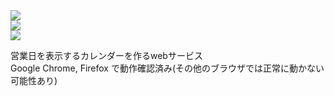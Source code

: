 <img src="https://img.shields.io/badge/-Html5-E34F26.svg?logo=html5&style=for-the-badge">
<img src="https://img.shields.io/badge/-Javascript-F7DF1E.svg?logo=javascript&style=for-the-badge">
<img src="https://img.shields.io/badge/-Css3-1572B6.svg?logo=css3&style=for-the-badge">
<style>
  img{
    display: block;
  }
</style>


営業日を表示するカレンダーを作るwebサービス  
Google Chrome, Firefox で動作確認済み(その他のブラウザでは正常に動かない可能性あり)
